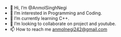 - 👋 Hi, I’m @AnmolSinghNegi
- 👀 I’m interested in Programming and Coding.
- 🌱 I’m currently learning C++.
- 💞️ I’m looking to collaborate on project and youtube.
- 📫 How to reach me anmolnegi242@gmail.com

<!---
AnmolSinghNegi/AnmolSinghNegi is a ✨ special ✨ repository because its `README.md` (this file) appears on your GitHub profile.
You can click the Preview link to take a look at your changes.
--->
